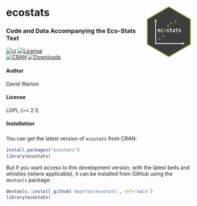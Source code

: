 # ecostats <img src="man/figures/ecostats_hex.png" align="right" alt="" width="120" />
### Code and Data Accompanying the Eco-Stats Text
[![ci](https://github.com/dwarton/ecostats/workflows/ci/badge.svg)](https://github.com/dwarton/ecostats/actions?query=workflow%3Aci)
[![License](http://img.shields.io/badge/license-LGPL%20%28%3E=%202.1%29-brightgreen.svg?style=flat)](http://www.gnu.org/licenses/gpl-2.0.html) <br />
[![CRAN](http://www.r-pkg.org/badges/version/ecostats)](https://CRAN.R-project.org/package=ecostats) 
[![Downloads](http://cranlogs.r-pkg.org/badges/ecostats?color=brightgreen)](https://www.r-pkg.org/pkg/ecostats)


#### Author

David Warton

#### License

LGPL (>= 2.1)

##### Installation

You can get the latest version of `ecostats` from CRAN:
``` r
install.packages("ecostats")
library(ecostats)
```

But if you want access to this development version, with the latest bells and whistles (where applicable), it can be installed from GitHub using the `devtools` package:

``` r
devtools::install_github('dwarton/ecostats', ref='main')
library(ecostats)
```
